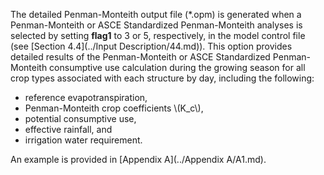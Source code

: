 The detailed Penman-Monteith output file (\*.opm) is generated when a Penman-Monteith or ASCE 
Standardized Penman-Monteith analyses is selected by setting **flag1** to 3 or 5, respectively, in 
the model control file (see [Section 4.4](../Input Description/44.md)).  This option provides detailed results of the Penman-Monteith 
or ASCE Standardized Penman-Monteith consumptive use calculation during the growing season for all crop 
types associated with each structure by day, including the following: 

* reference evapotranspiration, 
* Penman-Monteith crop coefficients \\(K_c\\), 
* potential consumptive use, 
* effective rainfall, and 
* irrigation water requirement. 

An example is provided in [Appendix A](../Appendix A/A1.md). 